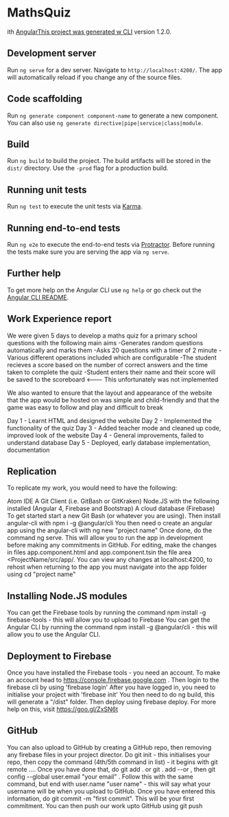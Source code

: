 # MathsQuiz

ith [AngularThis project was generated w CLI](https://github.com/angular/angular-cli) version 1.2.0.

## Development server

Run `ng serve` for a dev server. Navigate to `http://localhost:4200/`. The app will automatically reload if you change any of the source files.

## Code scaffolding

Run `ng generate component component-name` to generate a new component. You can also use `ng generate directive|pipe|service|class|module`.

## Build

Run `ng build` to build the project. The build artifacts will be stored in the `dist/` directory. Use the `-prod` flag for a production build.

## Running unit tests

Run `ng test` to execute the unit tests via [Karma](https://karma-runner.github.io).

## Running end-to-end tests

Run `ng e2e` to execute the end-to-end tests via [Protractor](http://www.protractortest.org/).
Before running the tests make sure you are serving the app via `ng serve`.

## Further help

To get more help on the Angular CLI use `ng help` or go check out the [Angular CLI README](https://github.com/angular/angular-cli/blob/master/README.md).

## Work Experience report

We were given 5 days to develop a maths quiz for a primary school questions with the following main aims
-Generates random questions automatically and marks them
-Asks 20 questions with a timer of 2 minute
-Various different operations included which are configurable
-The student recieves a score based on the number of correct answers and the time taken to complete the quiz
-Student enters their name and their score will be saved to the scoreboard <--- This unfortunately was not implemented

We also wanted to ensure that the layout and appearance of the website that the app would be hosted on was simple and child-friendly and that the game was easy to follow and play and difficult to break

Day 1 - Learnt HTML and designed the website
Day 2 - Implemented the functionality of the quiz
Day 3 - Added teacher mode and cleaned up code, improved look of the website
Day 4 - General improvements, failed to understand database
Day 5 - Deployed, early database implementation, documentation

## Replication

To replicate my work, you would need to have the following:

Atom IDE
A Git Client (i.e. GitBash or GitKraken)
Node.JS with the following installed (Angular 4, Firebase and Bootstrap)
A cloud database (Firebase) To get started start a new Git Bash (or whatever you are using). Then install angular-cli with npm i -g @angular/cli You then need o create an angular app using the angular-cli with ng new "project name" Once done, do the command ng serve. This will allow you to run the app in development before making any commitments in GitHub. For editing, make the changes in files app.component.html and app.component.tsin the file area <ProjectName/src/app/. You can view any changes at localhost:4200, to rehost when returning to the app you must navigate into the app folder using cd "project name"

## Installing Node.JS modules

You can get the Firebase tools by running the command npm install -g firebase-tools - this will allow you to upload to Firebase You can get the Angular CLI by running the command npm install -g @angular/cli - this will allow you to use the Angular CLI.

## Deployment to Firebase

Once you have installed the Firebase tools - you need an account. To make an account head to https://console.firebase.google.com . Then login to the firebase cli by using 'firebase login' After you have logged in, you need to initialise your project with 'firebase init' You then need to do ng build, this will generate a "/dist" folder. Then deploy using firebase deploy. For more help on this, visit https://goo.gl/ZxSN6t

## GitHub

You can also upload to GitHub by creating a GitHub repo, then removing any firebase files in your project director. Do git init - this initialises your repo, then copy the command (4th/5th command in list) - it begins with git remote .... Once you have done that, do git add . or git . add --or , then git config --global user.email "your email" . Follow this with the same command, but end with user.name "user name" - this will say what your username will be when you upload to GitHub. Once you have entered this information, do git commit -m "first commit". This will be your first commitment. You can then push our work upto GitHub using git push
